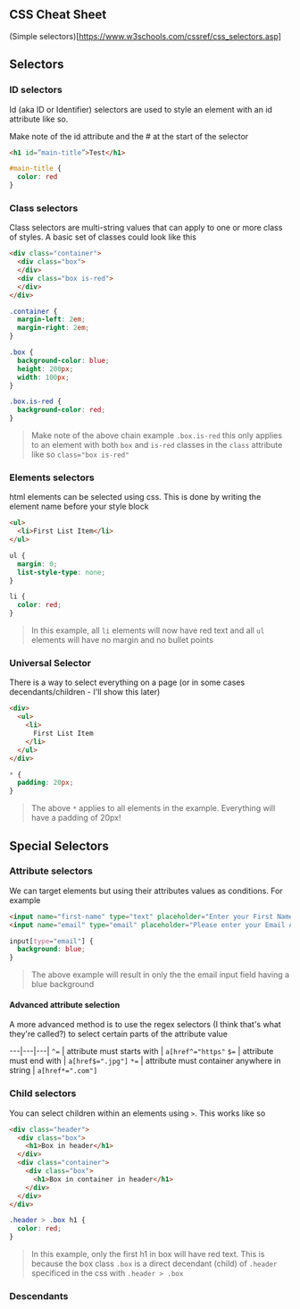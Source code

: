## CSS Cheat Sheet

(Simple selectors)[https://www.w3schools.com/cssref/css_selectors.asp]

## Selectors

### ID selectors

Id (aka ID or Identifier) selectors are used to style an element with an id attribute like so.

Make note of the id attribute and the # at the start of the selector 

```html
<h1 id=”main-title”>Test</h1>
```

```css
#main-title {
  color: red
}
```

### Class selectors

Class selectors are multi-string values that can apply to one or more class of styles. A basic set of classes could look like this 

```html
<div class="container">
  <div class="box">
  </div>
  <div class="box is-red">
  </div>
</div>
```

```css
.container {
  margin-left: 2em;
  margin-right: 2em;
}

.box {
  background-color: blue;
  height: 200px;
  width: 100px;
}

.box.is-red {
  background-color: red;
}
```

> Make note of the above chain example `.box.is-red` this only applies to an element with both `box` and `is-red` classes in the `class` attribute like so `class="box is-red"`

### Elements selectors

html elements can be selected using css. This is done by writing the element name before your style block

```html
<ul>
  <li>First List Item</li>
</ul>
```

```css
ul {
  margin: 0;
  list-style-type: none;
}

li {
  color: red;
}
```
> In this example, all `li` elements will now have red text and all `ul` elements will have no margin and no bullet points

### Universal Selector

There is a way to select everything on a page (or in some cases decendants/children - I'll show this later)

```html
<div>
  <ul>
    <li>
      First List Item
    </li>
  </ul>
</div>
```

```css
* {
  padding: 20px;
}
```

> The above `*` applies to all elements in the example. Everything will have a padding of 20px!

## Special Selectors

### Attribute selectors

We can target elements but using their attributes values as conditions. For example

```html
<input name="first-name" type="text" placeholder="Enter your First Name"/>
<input name="email" type="email" placeholder="Please enter your Email Address"/>
```

```css
input[type="email"] {
  background: blue;
}
```

> The above example will result in only the the email input field having a blue background

#### Advanced attribute selection

A more advanced method is to use the regex selectors (I think that's what they're called?) to select certain parts of the attribute value

---|---|---|
`^=` | attribute must starts with | `a[href^="https"`
`$=` | attribute must end with | `a[href$=".jpg"]`
`*=` | attribute must container anywhere in string | `a[href*=".com"]`


### Child selectors

You can select children within an elements using `>`. This works like so 


```html 
<div class="header">
  <div class="box">
    <h1>Box in header</h1>
  </div>
  <div class="container">
    <div class="box">
      <h1>Box in container in header</h1>
    </div>
  </div>
</div>
```

```css
.header > .box h1 {
  color: red;
}
```

> In this example, only the first h1 in box will have red text. This is because the box class `.box` is a direct decendant (child) of `.header` specificed in the css with `.header > .box`

### Descendants

